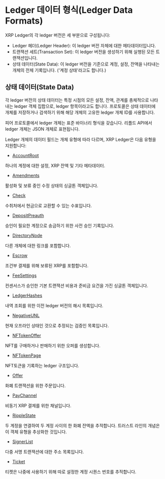 # Ledger 데이터 형식(Ledger Data Formats)

XRP Ledger의 각 ledger 버전은 세 부분으로 구성됩니다:

* Ledger 헤더(Ledger Header): 이 ledger 버전 자체에 대한 메타데이터입니다.
* 트랜잭션 세트(Transaction Set): 이 ledger 버전을 생성하기 위해 실행된 모든 트랜잭션입니다.
* 상태 데이터(State Data): 이 ledger 버전을 기준으로 계정, 설정, 잔액을 나타내는 개체의 전체 기록입니다. ('계정 상태'라고도 합니다.)

## 상태 데이터(State Data)

각 ledger 버전의 상태 데이터는 특정 시점의 모든 설정, 잔액, 관계를 총체적으로 나타내는 ledger 객체 집합으로, ledger 항목이라고도 합니다. 프로토콜은 상태 데이터에 개체를 저장하거나 검색하기 위해 해당 개체의 고유한 ledger 개체 ID를 사용합니다.

피어 프로토콜에서 ledger 개체는 표준 바이너리 형식을 갖습니다. 리플드 API에서 ledger 개체는 JSON 개체로 표현됩니다.

Ledger 개체의 데이터 필드는 개체 유형에 따라 다르며, XRP Ledger은 다음 유형을 지원합니다:

* [AccountRoot](https://xrpl.org/accountroot.html)

하나의 계정에 대한 설정, XRP 잔액 및 기타 메타데이터.

* [Amendments](https://xrpl.org/amendments-object.html)

활성화 및 보류 중인 수정 상태의 싱글톤 객체입니다.

* [Check](https://xrpl.org/check.html)

수취처에서 현금으로 교환할 수 있는 수표입니다.

* [DepositPreauth](https://xrpl.org/depositpreauth-object.html)

승인이 필요한 계정으로 송금하기 위한 사전 승인 기록입니다.

* [DirectoryNode](https://xrpl.org/directorynode.html)

다른 개체에 대한 링크를 포함합니다.

* [Escrow](https://xrpl.org/escrow-object.html)

조건부 결제를 위해 보류된 XRP를 포함합니다.

* [FeeSettings](https://xrpl.org/feesettings.html)

컨센서스가 승인한 기본 트랜잭션 비용과 준비금 요건을 가진 싱글톤 객체입니다.

* [LedgerHashes](https://xrpl.org/ledgerhashes.html)

내역 조회를 위한 이전 ledger 버전의 해시 목록입니다.

* [NegativeUNL](https://xrpl.org/negativeunl.html)

현재 오프라인 상태인 것으로 추정되는 검증인 목록입니다.

* [NFTokenOffer](https://xrpl.org/nftokenoffer.html)

NFT를 구매하거나 판매하기 위한 오퍼를 생성합니다.

* [NFTokenPage](https://xrpl.org/nftokenpage.html)

NFT토큰을 기록하는 ledger 구조입니다.

* [Offer](https://xrpl.org/offer.html)

화폐 트랜잭션을 위한 주문입니다.

* [PayChannel](https://xrpl.org/paychannel.html)

비동기 XRP 결제를 위한 채널입니다.

* [RippleState](https://xrpl.org/ripplestate.html)

두 계정을 연결하여 두 계정 사이의 한 화폐 잔액을 추적합니다. 트러스트 라인의 개념은 이 객체 유형을 추상화한 것입니다.

* [SignerList](https://xrpl.org/signerlist.html)

다중 서명 트랜잭션에 대한 주소 목록입니다.

* [Ticket](https://xrpl.org/ticket.html)

티켓은 나중에 사용하기 위해 따로 설정한 계정 시퀀스 번호를 추적합니다.
